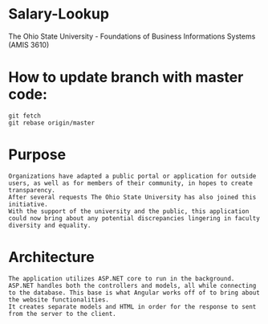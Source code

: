 # Salary-Lookup
The Ohio State University - Foundations of Business Informations Systems (AMIS 3610)

# How to update branch with master code: 
    git fetch
    git rebase origin/master
    
# Purpose
    Organizations have adapted a public portal or application for outside users, as well as for members of their community, in hopes to create transparency. 
    After several requests The Ohio State University has also joined this initiative. 
    With the support of the university and the public, this application could now bring about any potential discrepancies lingering in faculty diversity and equality.
    
# Architecture
    The application utilizes ASP.NET core to run in the background. 
    ASP.NET handles both the controllers and models, all while connecting to the database. This base is what Angular works off of to bring about the website functionalities. 
    It creates separate models and HTML in order for the response to sent from the server to the client.
